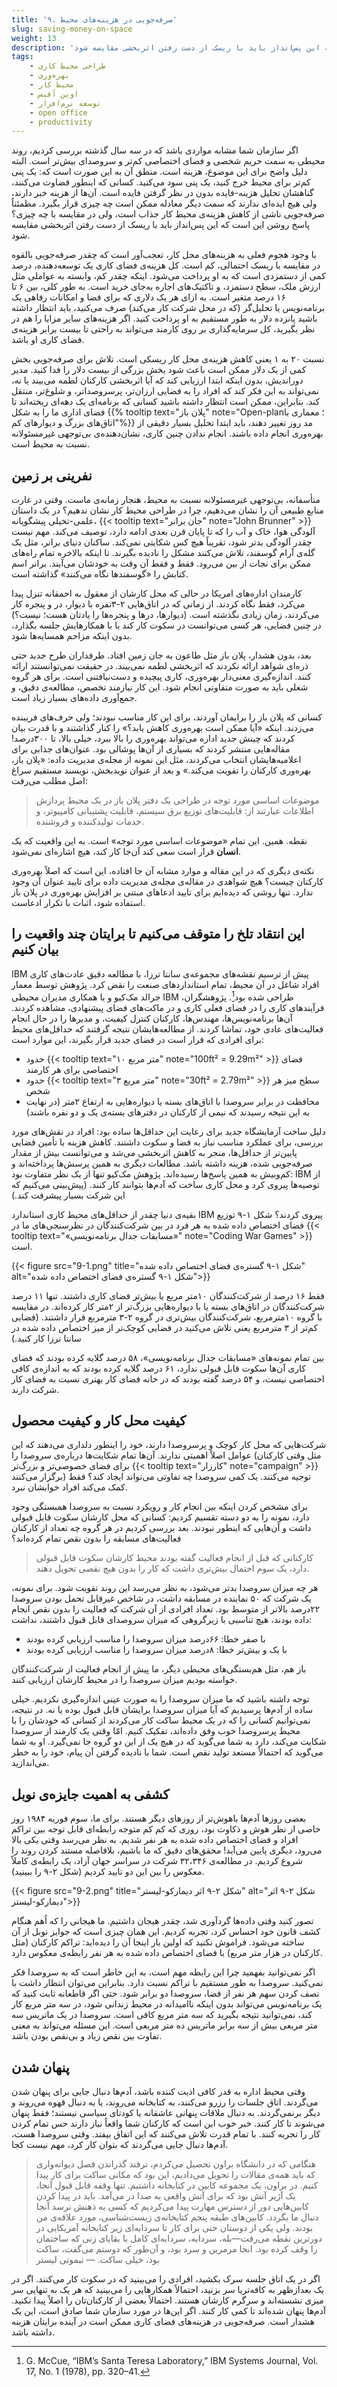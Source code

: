 ```yaml
---
title: '۹. صرفه‌جویی در هزینه‌های محیط'
slug: saving-money-on-space
weight: 13
description: 'مطمئناً صرفه‌جویی ناشی از کاهش هزینه‌ی محیط کار جذاب است، ولی به چه قیمتی؟ پاسخ روشن این است که این پس‌انداز باید با ریسک از دست رفتن اثربخشی مقایسه شود'
tags:
    - طراحی محیط کاری
    - بهره‌وری
    - محیط کار
    - اوپن آفیس
    - توسعه نرم‌افزار
    - open office
    - productivity
---
```


اگر سازمان شما مشابه مواردی باشد که در سه سال گذشته بررسی کردیم، روند محیطی به سمت حریم شخصی و فضای اختصاصی کم‌تر و سروصدای بیش‌تر است. البته دلیل واضح برای این موضوع، هزینه است. منطق آن به این صورت است که: یک پنی کم‌تر برای محیط خرج کنید، یک پنی سود می‌کنید. کسانی که اینطور قضاوت می‌کنند، گناهشان تحلیل هزینه-فایده بدون در نظر گرفتن فایده است. آن‌ها از هزینه خبر دارند، ولی هیچ ایده‌ای ندارند که سمت دیگر معادله ممکن است چه چیزی قرار بگیرد. مطمئناً صرفه‌جویی ناشی از کاهش هزینه‌ی محیط کار جذاب است، ولی در مقایسه با چه چیزی؟ پاسخ روشن این است که این پس‌انداز باید با ریسک از دست رفتن اثربخشی مقایسه شود.

با وجود هجوم فعلی به هزینه‌های محل کار، تعجب‌آور است که چقدر صرفه‌جویی بالقوه در مقایسه با ریسک احتمالی، کم است. کل هزینه‌ی فضای کاری یک توسعه‌دهنده، درصد کمی از دستمزدی است که به او پرداخت می‌شود. اینکه چقدر کم، وابسته به عواملی مثل ارزش ملک، سطح دستمزد، و تاکتیک‌های اجاره به‌جای خرید است. به طور کلی، بین ۶ تا ۱۶ درصد متغیر است. به ازای هر یک دلاری که برای فضا و امکانات رفاهی یک برنامه‌نویس یا تحلیل‌گر (که در محل شرکت کار می‌کند) صرف می‌کنید، باید انتظار داشته باشید پانزده دلار به طور مستقیم به او پرداخت کنید. اگر هزینه‌های سایر مزایا را هم در نظر بگیرید، کل سرمایه‌گذاری بر روی کارمند می‌تواند به راحتی تا بیست برابر هزینه‌ی فضای کاری او باشد.

نسبت ۲۰ به ۱ یعنی کاهش هزینه‌ی محل کار ریسکی است. تلاش برای صرفه‌جویی بخش کمی از یک دلار ممکن است باعث شود بخش بزرگی از بیست دلار را فدا کنید. مدیر دوراندیش، بدون اینکه ابتدا ارزیابی کند که آیا اثربخشی کارکنان لطمه می‌بیند یا نه، نمی‌تواند به این فکر کند که افراد را به فضایی ارزان‌تر، پرسروصداتر، و شلوغ‌تر، منتقل کند. بنابراین، ممکن است انتظار داشته باشید کسانی که برنامه‌ای یک دهه‌ای ریخته‌اند تا فضای اداری ما را به شکل {{% tooltip text="پلان باز" note="Open-plan؛ معماری با اتاق‌های بزرگ و دیوارهای کم"%}} مد روز تغییر دهند، باید ابتدا تحلیل بسیار دقیقی از بهره‌وری انجام داده باشند. انجام ندادن چنین کاری، نشان‌دهنده‌ی بی‌توجهی غیرمسئولانه نسبت به محیط است.

## نفرینی بر زمین

متأسفانه، بی‌توجهی غیرمسئولانه نسبت به محیط، هنجار زمانه‌ی ماست. وقتی در غارت منابع طبیعی آن را نشان می‌دهیم، چرا در طراحی محیط کار نشان ندهیم؟ در یک داستان علمی-تخیلی پیشگویانه، {{< tooltip text="جان برانر" note="John Brunner" >}} آلودگی هوا، خاک و آب را که تا پایان قرن بعدی ادامه دارد، توصیف می‌کند. مهم نیست چقدر آلودگی بدتر شود، تقریباً هیچ کس شکایتی نمی‌کند. ساکنان دنیای برانر، مثل یک گله‌ی آرام گوسفند، تلاش می‌کنند مشکل را نادیده بگیرند. تا اینکه بالاخره تمام راه‌های ممکن برای نجات از بین می‌رود. فقط و فقط آن وقت به خودشان می‌آیند. برانر اسم کتابش را «گوسفند‌ها نگاه می‌کنند» گذاشته است.

کارمندان اداره‌های امریکا در حالی که محل کارشان از معقول به احمقانه تنزل پیدا می‌کرد، فقط نگاه کردند. از زمانی که در اتاق‌هایی ۲-۳نفره با دیوار، در و پنجره کار می‌کردند، زمان زیادی نگذشته است. (دیوارها، درها و پنجر‌ه‌ها را یادتان هست؛ نیست؟) در چنین فضایی، هر کسی می‌توانست در سکوت کار کند یا با همکارهایش جلسه بگذارد، بدون اینکه مزاحم همسایه‌ها شود.

بعد، بدون هشدار، پلان باز مثل طاعون به جان زمین افتاد. طرفداران طرح جدید حتی ذره‌ای شواهد ارائه نکردند که اثربخشی لطمه نمی‌بیند. در حقیقت نمی‌توانستند ارائه کنند. اندازه‌گیری معنی‌دار بهره‌وری، کاری پیچیده و دست‌نیافتنی است. برای هر گروه شغلی باید به صورت متفاوتی انجام شود. این کار نیازمند تخصص، مطالعه‌ی دقیق، و جمع‌آوری داده‌های بسیار زیاد است.

کسانی که پلان باز را برایمان آوردند، برای این کار مناسب نبودند؛ ولی حرف‌های فریبنده می‌زدند. اینکه «آیا ممکن است بهره‌وری کاهش یابد؟» را کنار گذاشتند و با قدرت بیان کردند که چینش جدید اداره می‌تواند بهره‌وری را بالا ببرد، خیلی بالا، تا ۳۰۰درصد! مقاله‌هایی منتشر کردند که بسیاری از آن‌ها پوشالی بود. عنوان‌های جذابی برای اعلامیه‌هایشان انتخاب می‌کردند، مثل این نمونه از مجله‌ی مدیریت داده: «پلان باز، بهره‌وری کارکنان را تقویت می‌کند.» و بعد از عنوان نویدبخش، نویسند مستقیم سراغ اصل مطلب می‌رفت:

> موضوعات اساسی مورد توجه در طراحی یک دفتر پلان باز در یک محیط پردازش اطلاعات عبارتند از: قابلیت‌های توزیع برق سیستم، قابلیت پشتیبانی کامپیوتر، و خدمات تولید‌کننده و فروشنده.

نقطه. همین. این تمام «موضوعات اساسی مورد توجه» است. به این واقعیت که یک **انسان** قرار است سعی کند آن‌جا کار کند، هیچ اشاره‌ای نمی‌شود.

نکته‌ی دیگری که در این مقاله و موارد مشابه آن جا افتاده، این است که اصلاً بهره‌وری کارکنان چیست؟ هیچ شواهدی در مقاله‌ی مجله‌ی مدیریت داده برای تایید عنوان آن وجود ندارد. تنها روشی که دیده‌ایم برای تایید ادعاهای مبتنی بر افزایش بهره‌وری در پلان باز استفاده شود، اثبات با تکرار ادعاست.

## این انتقاد تلخ را متوقف می‌کنیم تا برایتان چند واقعیت را بیان کنیم

IBM پیش از ترسیم نقشه‌های مجموعه‌ی سانتا ترزا،‌ با مطالعه دقیق عادت‌های کاری افراد شاغل در آن محیط، تمام استانداردهای صنعت را نقض کرد. پژوهش توسط معمار جرالد مک‌کیو و با همکاری مدیران محیطی IBM طراحی شده بود[^1]. پژوهشگران، فرآیندهای کاری را در فضای فعلی کاری و در ماکت‌های فضای پیشنهادی، مشاهده کردند. آن‌ها برنامه‌نویس‌ها، مهندس‌ها، کارکنان کنترل کیفیت، و مدیرها را در حال انجام فعالیت‌های عادی خود، تماشا کردند. از مطالعه‌هایشان نتیجه گرفتند که حداقل‌های محیط برای افرادی که قرار است در فضای جدید قرار بگیرند، این موارد است:

* حدود {{< tooltip text="۱۰ متر مربع" note="100ft² = 9.29m²" >}} فضای اختصاصی برای هر کارمند
* حدود {{< tooltip text="۳ متر مربع" note="30ft² = 2.79m²" >}} سطح میز هر شخص
* محافظت در برابر سروصدا با اتاق‌های بسته یا دیواره‌هایی به ارتفاع ۲متر (در نهایت به این نتیجه رسیدند که نیمی از کارکنان در دفترهای بسته‌ی یک و دو نفره باشند)

دلیل ساخت آزمایشگاه جدید برای رعایت این حداقل‌ها ساده بود: افراد در نقش‌های مورد بررسی، برای عملکرد مناسب نیاز به فضا و سکوت داشتند. کاهش هزینه با تأمین فضایی پایین‌تر از حداقل‌ها، منجر به کاهش اثربخشی می‌شد و می‌توانست بیش از مقدار صرفه‌جویی شده، هزینه داشته باشد. مطالعات دیگری به همین پرسش‌ها پرداخته‌اند و کم‌وبیش به همین پاسخ‌ها رسیده‌اند. پژوهش مک‌کیو تنها از یک نظر متفاوت بود: IBM از توصیه‌ها پیروی کرد و محل کاری ساخت که آدم‌ها بتوانند کار کنند. (پیش‌بینی می‌کنیم که این شرکت بسیار پیشرفت کند.)

بقیه‌ی دنیا چقدر از حداقل‌های محیط کاری استاندارد IBM پیروی کردند؟ شکل ۱-۹ توزیع فضای اختصاص داده شده به هر فرد در بین شرکت‌کنندگان در نظرسنجی‌های ما در {{< tooltip text="«مسابقات جدال برنامه‌نویسی»" note="Coding War Games" >}} است.

<div class="text-center">
{{< figure src="9-1.png" title="شکل ۱-۹ گستره‌ی فضای اختصاص داده شده" alt="شکل ۱-۹ گستره‌ی فضای اختصاص داده شده">}}
</div>

فقط ۱۶ درصد از شرکت‌کنندگان ۱۰متر مربع یا بیش‌تر فضای کاری داشتند. تنها ۱۱ درصد شرکت‌کنندگان در اتاق‌های بسته یا با دیواره‌هایی بزرگ‌تر از ۲متر کار کرده‌اند. در مقایسه با گروه ۱۰مترمربع، شرکت‌کنندگان بیش‌تری در گروه ۲-۳ مترمربع قرار داشتند. (فضایی کم‌تر از ۳ مترمربع یعنی تلاش می‌کنید در فضایی کوچک‌تر از میز اختصاص داده شده در سانتا ترزا کار کنید.)

بین تمام نمونه‌های «مسابقات جدال برنامه‌نویسی»، ۵۸ درصد گلایه کرده بودند که فضای کاری آن‌ها سکوت قابل قبولی ندارد، ۶۱ درصد گلایه کرده بودند که به اندازه‌ی کافی اختصاصی نیست، و ۵۴ درصد گفته بودند که در خانه فضای کار بهتری نسبت به فضای کار شرکت دارند.

## کیفیت محل کار و کیفیت محصول

شرکت‌هایی که محل کار کوچک و پرسروصدا دارند، خود را اینطور دلداری می‌دهند که این عوامل اصلاً اهمیتی ندارند. آن‌ها تمام شکایت‌ها درباره‌ی سروصدا را (مثل وقتی کارکنان برای فضای خصوصی‌تر و بزرگ‌تر {{< tooltip text="کارزار" note="campaign" >}} برگزار می‌کنند) توجیه می‌کنند. یک کمی سروصدا چه تفاوتی می‌تواند ایجاد کند؟ فقط کمک می‌کند افراد خوابشان نبرد.

برای مشخص کردن اینکه بین انجام کار و رویکرد نسبت به سروصدا همبستگی وجود دارد، نمونه را به دو دسته تقسیم کردیم: کسانی که محل کارشان سکوت قابل قبولی داشت و آن‌هایی که اینطور نبودند. بعد بررسی کردیم در هر گروه چه تعداد از کارکنان فعالیت‌های مسابقه را بدون نقص تمام کرده‌اند؟

> کارکنانی که قبل از انجام فعالیت گفته بودند محیط کارشان سکوت قابل قبولی دارد، یک سوم احتمال بیش‌تری داشت که کار را بدون هیچ نقصی تحویل دهند.

هر چه میزان سروصدا بدتر می‌شود، به نظر می‌رسد این روند تقویت شود. برای نمونه، یک شرکت که ۵۰ نماینده در مسابقه داشت، در شاخص غیرقابل تحمل بودن سروصدا ۲۲درصد بالاتر از متوسط بود. تعداد افرادی از آن شرکت که فعالیت را بدون نقص انجام داده بودند، هیچ تناسبی با زیرگروهی که میزان سروصدای قابل قبول داشتند، نداشت:

* با صفر خطا: ۶۶درصد میزان سروصدا را مناسب ارزیابی کرده بودند
* با یک و بیش‌تر خطا: ۸درصد میزان سروصدا را مناسب ارزیابی کرده بودند

باز هم، مثل هم‌بستگی‌های محیطی دیگر، ما پیش از انجام فعالیت از شرکت‌کنندگان خواسته بودیم میزان سروصدا را در محیط کارشان ارزیابی کنند.

توجه داشته باشید که ما میزان سروصدا را به صورت عینی اندازه‌گیری نکردیم. خیلی ساده از آدم‌ها پرسیدیم که آیا میزان سروصدا برایشان قابل قبول بوده یا نه. در نتیجه، نمی‌توانیم کسانی را که در یک محیط ساکت کار می‌کردند از کسانی که خودشان را با محیط پرسروصدا خوب وفق داده‌اند، تفکیک کنیم. امّا وقتی یک کارمند از سروصدا شکایت می‌کند، دارد به شما می‌گوید که در هیچ یک از این دو گروه جا نمی‌گیرد. او به شما می‌گوید که احتمالاً مستعد تولید نقص است. شما با نادیده گرفتن آن پیام، خود را به خطر می‌اندازید.

## کشفی به اهمیت جایزه‌ی نوبل

بعضی روزها آدم‌ها باهوش‌تر از روزهای دیگر هستند. برای ما، سوم فوریه ۱۹۸۴ روز خاصی از نظر هوش و ذکاوت بود، روزی که کم کم متوجه رابطه‌ای قابل توجه بین تراکم افراد و فضای اختصاص داده شده به هر نفر شدیم. به نظر می‌رسد وقتی یکی بالا می‌رود، دیگری پایین می‌آید! محقق‌های دقیق که ما باشیم، بلافاصله مستند کردن روند را شروع کردیم. در مطالعه‌ی ۳۲،۳۴۶ شرکت در سراسر جهان آزاد، یک رابطه‌ی کاملاً معکوس را بین این دو تایید کردیم (شکل ۲-۹ را ببینید).

<div class="text-center">
{{< figure src="9-2.png" title="شکل ۲-۹ اثر دیمارکو-لیستر" alt="شکل ۲-۹ اثر دیمارکو-لیستر">}}
</div>

تصور کنید وقتی داده‌ها گردآوری شد، چقدر هیجان داشتیم. ما هیجانی را که اُهم هنگام کشف قانون خود احساس کرد، تجربه کردیم. این همان چیزی است که جوایز نوبل از آن ساخته می‌شود. فراموش نکنید که اولین بار اینجا آن را دیده‌اید: تراکم کارکنان (مثل کارکنان در هزار متر مربع) با فضای اختصاص داده شده به هر نفر رابطه‌ی معکوس دارد.

اگر نمی‌توانید بفهمید چرا این رابطه مهم است، به این خاطر است که به سروصدا فکر نمی‌کنید. سروصدا به طور مستقیم با تراکم نسبت دارد. بنابراین می‌توان انتظار داشت با نصف کردن سهم هر نفر از فضا، سروصدا دو برابر شود. حتی اگر قاطعانه ثابت کنید که یک برنامه‌نویس می‌تواند بدون اینکه ناامیدانه در محیط زندانی شود، در سه متر مربع کار کند، نمی‌توانید نتیجه بگیرید که سه متر مربع کافی است. سروصدا در یک ماتریس سه متر مربعی بیش از سه برابر ماتریس ده متر مربعی است. این مسئله می‌تواند به معنی تفاوت بین نقص زیاد و بی‌نقص بودن باشد.

## پنهان شدن

وقتی محیط اداره به قدر کافی اذیت کننده باشد، آدم‌ها دنبال جایی برای پنهان شدن می‌گردند. اتاق جلسات را رزرو می‌کنند، به کتابخانه می‌روند، یا به دنبال قهوه می‌روند و دیگر برنمی‌گردند. به دنبال ملاقات پنهانی عاشقانه یا کودتای سیاسی نیستند؛ فقط پنهان می‌شوند تا کار کنند. خبر خوب این است که کارکنان شما واقعاً نیاز دارند حس تمام کردن کار را تجربه کنند. با تمام قدرت تلاش می‌کنند که این اتفاق بیفتد. وقتی سروصدا هست، آدم‌ها دنبال جایی می‌گردند که بتوان کار کرد، مهم نیست کجا.

> هنگامی که در دانشگاه براون تحصیل می‌کردم، ترفند گذراندن فصل دیوانه‌واری که باید همه‌ی مقالات را تحویل می‌دادیم، این بود که مکانی ساکت برای کار پیدا کنیم. در براون، یک مجموعه کابین در کتابخانه داشتیم. تنها وقفه قابل قبول آنجا، یک آژیر آتش بود که برای آتش واقعی به صدا در می‌آمد. باید در پیدا کردن کابین‌هایی دور از دسترس مهارت پیدا می‌کردیم که کسی به ذهنش نرسد آنجا دنبال ما بگردد. کابین‌های طبقه پنجم کتابخانه‌ی زیست‌شناسی، مورد علاقه‌ی من بودند. ولی یکی از دوستان حتی برای کار تا سردابه‌ای زیر کتابخانه آمریکایی در دورترین نقطه می‌رفت—بله، سردابه، سردابه‌ای کامل با بقایای زنی که ساختمان را وقف کرده بود. انجا مرمرین و سرد بود، و آن‌طور که دوستم می‌گفت، ساکت بود، خیلی ساکت.
> <span>— تیموتی لیستر</span>

اگر در یک اتاق جلسه سرک بکشید، افرادی را می‌بینید که در سکوت کار می‌کنند. اگر در یک بعدازظهر به کافه‌تریا سر بزنید، احتمالاً همکارهایی را می‌بینید که هر یک به تنهایی سر میزی نشسته‌اند و سرگرم کارشان هستند. احتمالاً بعضی از کارکنان‌تان را اصلاً پیدا نکنید. آدم‌ها پنهان شده‌اند تا کمی کار کنند. اگر این‌ها در مورد سازمان شما صادق است، این یک هشدار است. صرفه‌جویی در هزینه‌های فضای کاری ممکن است در آینده برایتان هزینه داشته باشد.

<!-- footnotes -->
[^1]:
    G. McCue, “IBM’s Santa Teresa Laboratory,” IBM Systems Journal, Vol. 17, No. 1 (1978), pp. 320–41.
